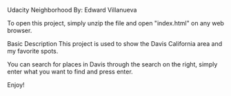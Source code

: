 Udacity Neighborhood
By: Edward Villanueva

To open this project, simply unzip the file and open "index.html" on any web browser.

Basic Description
This project is used to show the Davis California area and my favorite spots.

You can search for places in Davis through the search on the right, simply enter what you want to find and press enter.

Enjoy!